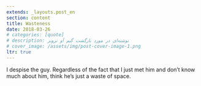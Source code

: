 ```yaml
---
extends: _layouts.post_en
section: content
title: Wasteness
date: 2018-03-26
# categories: [quote]
# description: نوشته‌ای در مورد بازگشت گیم آو ترونز
# cover_image: /assets/img/post-cover-image-1.png
ltr: true
---
```




I despise the guy. Regardless of the fact that I just met him and don’t know much about him, think he’s just a waste of space.



